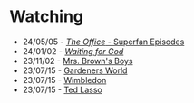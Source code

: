# Watching

- 24/05/05 - [_The Office_ - Superfan Episodes](https://en.wikipedia.org/wiki/The_Office_(American_TV_series))
- 24/01/02 - [_Waiting for God_](https://en.wikipedia.org/wiki/Waiting_for_God_(TV_series))
- 23/11/02 - [Mrs. Brown's Boys](https://en.wikipedia.org/wiki/Mrs._Brown%27s_Boys)
- 23/07/15 - [Gardeners World](/posts/gardeners-world)
- 23/07/15 - [Wimbledon](/notes/play/tennis)
- 23/07/15 - [Ted Lasso](/lists/next)